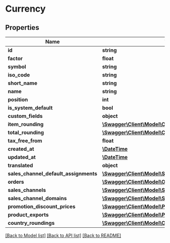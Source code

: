 # Currency

## Properties
Name | Type | Description | Notes
------------ | ------------- | ------------- | -------------
**id** | **string** |  | [optional] 
**factor** | **float** |  | 
**symbol** | **string** |  | 
**iso_code** | **string** |  | 
**short_name** | **string** |  | 
**name** | **string** |  | 
**position** | **int** |  | [optional] 
**is_system_default** | **bool** |  | [optional] 
**custom_fields** | **object** |  | [optional] 
**item_rounding** | [**\Swagger\Client\Model\CurrencyJsonApiItemRounding**](CurrencyJsonApiItemRounding.md) |  | 
**total_rounding** | [**\Swagger\Client\Model\CurrencyJsonApiItemRounding**](CurrencyJsonApiItemRounding.md) |  | 
**tax_free_from** | **float** |  | [optional] 
**created_at** | [**\DateTime**](\DateTime.md) |  | 
**updated_at** | [**\DateTime**](\DateTime.md) |  | [optional] 
**translated** | **object** |  | [optional] 
**sales_channel_default_assignments** | [**\Swagger\Client\Model\SalesChannel**](SalesChannel.md) |  | [optional] 
**orders** | [**\Swagger\Client\Model\Order**](Order.md) |  | [optional] 
**sales_channels** | [**\Swagger\Client\Model\SalesChannel**](SalesChannel.md) |  | [optional] 
**sales_channel_domains** | [**\Swagger\Client\Model\SalesChannelDomain**](SalesChannelDomain.md) |  | [optional] 
**promotion_discount_prices** | [**\Swagger\Client\Model\PromotionDiscountPrices**](PromotionDiscountPrices.md) |  | [optional] 
**product_exports** | [**\Swagger\Client\Model\ProductExport**](ProductExport.md) |  | [optional] 
**country_roundings** | [**\Swagger\Client\Model\CurrencyCountryRounding**](CurrencyCountryRounding.md) |  | [optional] 

[[Back to Model list]](../../README.md#documentation-for-models) [[Back to API list]](../../README.md#documentation-for-api-endpoints) [[Back to README]](../../README.md)

